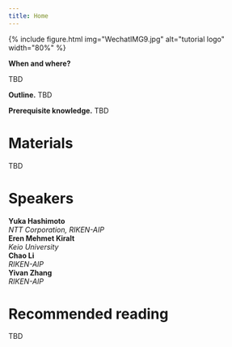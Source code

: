 ```yaml
---
title: Home
---
```


{% include figure.html img="WechatIMG9.jpg" alt="tutorial logo" width="80%" %}

<b>When and where?</b> 

TBD

<!-- This tutorial will <b><i>bridge the two often separate communities of tensor factorizations and circuit representations</i></b>, which investigate concepts that are intimately related.

By connecting these fields, we highlight <b><i>a series of opportunities that can benefit both communities</i></b>.
We will draw theoretical as well as practical connections, e.g., in <cite>efficient probabilistic inference</cite>, <cite>reliable neuro-symbolic AI</cite> and <cite>scalable statistical modeling</cite>.
Second, we will introduce  a modular "Lego block" approach to build tensorized circuit architectures in a unified way. 
This, in turn, allows us to systematically construct and explore various circuit and tensor factorization models while maintaining tractability.
At the end of it, the audience will learn about the state-of-the-art in representing, learning and scaling tensor factorizations and circuits. -->

<b>Outline.</b> TBD

<b>Prerequisite knowledge.</b>  TBD

<!-- ✨ Check out also the Workshop on <a href="https://april-tools.github.io/colorai/">Connecting Low-Rank Representations</a> in AI at ICJAI-25! ✨ -->

# Materials

TBD
<!-- You can find the slides of the tutorial <a href="files/slides.pdf">here</a>. -->

# Speakers

<div id="speakers">
    <div class="speaker">
        <!-- <img class="avatar" src="https://loreloc.github.io/static/propic.jpg"><br/> -->
        <div class="speaker-name">
        <!-- <b><a href="https://loreloc.github.io/">Yuka Hashimoto</a></b></div> -->
        <b>Yuka Hashimoto</b></div>
        <div class="speaker-uni">
        <i> NTT Corporation, RIKEN-AIP</i>
        </div>
    </div>
    <div class="speaker">
        <!-- <img class="avatar" src="https://april-tools.github.io/images/people/aver.jpg"><br/> -->
        <div class="speaker-name">
        <!-- <b><a href="https://april-tools.github.io/">Eren Mehmet Kiralt</a></b></div> -->
        <b>Eren Mehmet Kiralt</b></div>
        <div class="speaker-uni">
        <i> Keio University</i>
        </div>
    </div>
    <div class="speaker">
        <!-- <img class="avatar" src="https://april-tools.github.io/images/people/aver.jpg"><br/> -->
        <div class="speaker-name">
        <!-- <b><a href="https://april-tools.github.io/">Chao Li</a></b></div> -->
        <b>Chao Li</b></div>
        <div class="speaker-uni">
        <i> RIKEN-AIP</i>
        </div>
    </div>
    <div class="speaker">
        <!-- <img class="avatar" src="https://april-tools.github.io/images/people/aver.jpg"><br/> -->
        <div class="speaker-name">
        <!-- <b><a href="https://april-tools.github.io/">Yivan Zhang</a></b></div> -->
        <b>Yivan Zhang</b></div>
        <div class="speaker-uni">
        <i> RIKEN-AIP</i>
        </div>
    </div>
</div>



# Recommended reading

TBD

<!-- - Loconte et al. 2024 - [What is the Relationship between Tensor Factorizations and Circuits (and How Can We Exploit it)?](https://arxiv.org/abs/2409.07953v1)
- Choi et al. 2020 - [Probabilistic Circuits: A Unifying Framework for Tractable Probabilistic Models](https://yoojungchoi.github.io/files/ProbCirc20.pdf)
- Ahmed et al. 2022 - [Semantic Probabilistic Layers for Neuro-Symbolic Learning](https://proceedings.neurips.cc/paper_files/paper/2022/hash/c182ec594f38926b7fcb827635b9a8f4-Abstract-Conference.html) -->

<!-- > Last build date: {{ site.time | date: "%Y-%m-%d" }}. -->
